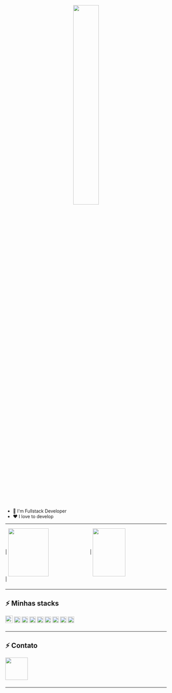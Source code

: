 <p align="center"><img width="40%" src="https://user-images.githubusercontent.com/46926951/163212026-72b139e0-3efc-4b90-91ec-ac0f8cc791bb.gif"/></p>

- 💼 I'm Fullstack Developer
- ❤️ I love to develop
----

| <a href="https://github.com/Henderson-da-rocha-porfirio"><img align="center" width="50%" height="150px" src="https://github-readme-stats.vercel.app/api?username=henderson-da-rocha-porfirio&theme=nord&show_icons=true" /></a>
| <a href="https://github.com/Henderson-da-rocha-porfirio"><img align="center" height="150px" width="45%" src="https://github-readme-stats.vercel.app/api/top-langs/?username=henderson-da-rocha-porfirio&theme=nord&layout=compact" /></a> |


###
###
----
## ⚡ Minhas stacks
<code><img height="23" src="https://icon-library.com/images/java-icon-image/java-icon-image-28.jpg"></code>
<code><img height="20" src="https://cdn.jsdelivr.net/gh/devicons/devicon/icons/spring/spring-original.svg"></code>
<code><img height="20" src="https://cdn.jsdelivr.net/gh/devicons/devicon/icons/angularjs/angularjs-original.svg"></code>
<code><img height="20" src="https://cdn.jsdelivr.net/gh/devicons/devicon/icons/javascript/javascript-original.svg"></code>
<code><img height="20" src="https://cdn.jsdelivr.net/gh/devicons/devicon/icons/html5/html5-original.svg"></code>
<code><img height="20" src="https://cdn.jsdelivr.net/gh/devicons/devicon/icons/css3/css3-original.svg"></code>
<code><img height="20" src="https://cdn.jsdelivr.net/gh/devicons/devicon/icons/typescript/typescript-original.svg"></code>
<code><img height="20" src="https://cdn.jsdelivr.net/gh/devicons/devicon/icons/postgresql/postgresql-original.svg"></code>
<code><img height="20" src="https://cdn.icon-icons.com/icons2/1381/PNG/512/mysqlworkbench_93532.png"></code>
###
----
## ⚡ Contato

<a href="https://www.linkedin.com/in/henderson-da-rocha-porfirio/">
<img src="https://cdn.jsdelivr.net/gh/devicons/devicon/icons/linkedin/linkedin-original.svg" align="center" height="70">
</a>
          
###
----
